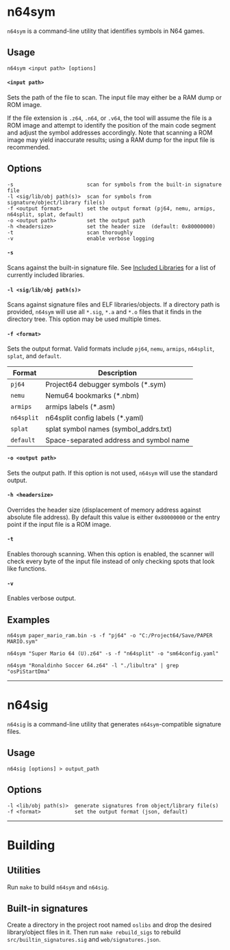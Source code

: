 # n64sym

`n64sym` is a command-line utility that identifies symbols in N64 games.

## Usage

    n64sym <input path> [options] 

#### `<input path>`

Sets the path of the file to scan. The input file may either be a RAM dump or ROM image.

If the file extension is `.z64`, `.n64`, or `.v64`, the tool will assume the file is a ROM image and attempt to identify the position of the main code segment and adjust the symbol addresses accordingly. Note that scanning a ROM image may yield inaccurate results; using a RAM dump for the input file is recommended.

## Options

    -s                        scan for symbols from the built-in signature file
    -l <sig/lib/obj path(s)>  scan for symbols from signature/object/library file(s)
    -f <output format>        set the output format (pj64, nemu, armips, n64split, splat, default)
    -o <output path>          set the output path
    -h <headersize>           set the header size  (default: 0x80000000)
    -t                        scan thoroughly
    -v                        enable verbose logging

#### `-s`

Scans against the built-in signature file. See [Included Libraries](included-libs.md) for a list of currently included libraries.

#### `-l <sig/lib/obj path(s)>`

Scans against signature files and ELF libraries/objects. If a directory path is provided, `n64sym` will use all `*.sig`, `*.a` and `*.o` files that it finds in the directory tree. This option may be used multiple times.

#### `-f <format>`

Sets the output format. Valid formats include `pj64`, `nemu`, `armips`, `n64split`, `splat`, and `default`.

| Format     | Description                             |
|------------|-----------------------------------------|
| `pj64`     | Project64 debugger symbols (*.sym)      |
| `nemu`     | Nemu64 bookmarks (*.nbm)                |
| `armips`   | armips labels (*.asm)                   |
| `n64split` | n64split config labels (*.yaml)         |
| `splat`    | splat symbol names (symbol_addrs.txt)   |
| `default`  | Space-separated address and symbol name |

#### `-o <output path>`

Sets the output path. If this option is not used, `n64sym` will use the standard output.

#### `-h <headersize>`

Overrides the header size (displacement of memory address against absolute file address). By default this value is either `0x80000000` or the entry point if the input file is a ROM image.

#### `-t`

Enables thorough scanning. When this option is enabled, the scanner will check every byte of the input file instead of only checking spots that look like functions.

#### `-v`

Enables verbose output.

## Examples
```
n64sym paper_mario_ram.bin -s -f "pj64" -o "C:/Project64/Save/PAPER MARIO.sym"
```

```
n64sym "Super Mario 64 (U).z64" -s -f "n64split" -o "sm64config.yaml"
```

```
n64sym "Ronaldinho Soccer 64.z64" -l "./libultra" | grep "osPiStartDma"
```
---

# n64sig

`n64sig` is a command-line utility that generates `n64sym`-compatible signature files.

## Usage

    n64sig [options] > output_path

## Options

    -l <lib/obj path(s)>  generate signatures from object/library file(s)
    -f <format>           set the output format (json, default)
---

# Building

## Utilities

Run `make` to build `n64sym` and `n64sig`.
 
## Built-in signatures

Create a directory in the project root named `oslibs` and drop the desired library/object files in it. Then run `make rebuild_sigs` to rebuild `src/builtin_signatures.sig` and `web/signatures.json`.
